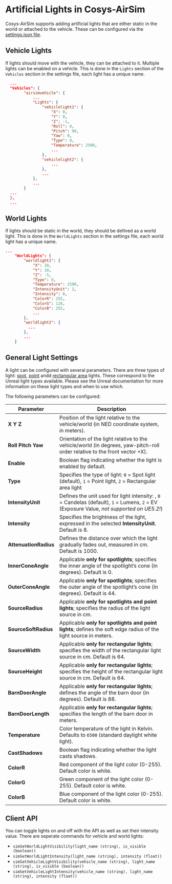 # Artificial Lights in Cosys-AirSim

Cosys-AirSim supports adding artificial lights that are either static in the world or attached to the vehicle. 
These can be configured via the [settings.json file](settings.md).

## Vehicle Lights
If lights should move with the vehicle, they can be attached to it. Multiple lights can be enabled on a vehicle.
This is done in the `Lights` section of the `Vehicles` section in the settings file, each light has a unique name. 
```json
  ...
  "Vehicles": {
        "airsimvehicle": {
            ... 
            "Lights": {
                "vehiclelight1": {
                    "X": 0,
                    "Y": 0,
                    "Z": -1,
                    "Roll": 0,
                    "Pitch": 90,
                    "Yaw": 0,
                    "Type": 0,
                    "Temperature": 2500,
                    ...
                },
                "vehiclelight2": {
                    ...
                },
                ...
            },
            ...
        }
  ...
  },
  ...
```
## World Lights
If lights should be static in the world, they should be defined as a world light.
This is done in the `WorldLights` section in the settings file, each world light has a unique name. 

```json
...
    "WorldLights": {
        "worldlight1": {
            "X": 10,
            "Y": 10,
            "Z": -5,                    
            "Type": 0,
            "Temperature": 2500,
            "IntensityUnit": 2,
            "Intensity": 8,
            "ColorR": 255,
            "ColorG": 128,
            "ColorB": 255,
            ...
        },
        "worldlight2": {
          ...
        },
        ...
    }
```

## General Light Settings
A light can be configured with several parameters. There are three types of light: [spot](https://dev.epicgames.com/documentation/en-us/unreal-engine/spot-lights-in-unreal-engine), [point](https://dev.epicgames.com/documentation/en-us/unreal-engine/point-lights-in-unreal-engine) andd [rectangular area](https://dev.epicgames.com/documentation/en-us/unreal-engine/rectangular-area-lights-in-unreal-engine) lights. 
These correspond to the Unreal light types available. Please see the Unreal documentation for more information on these light types and when to use which. 

The following parameters can be configured:

| Parameter             | Description                                                                                                                               |
|-----------------------|-------------------------------------------------------------------------------------------------------------------------------------------|
| **X Y Z**             | Position of the light relative to the vehicle/world (in NED coordinate system, in meters).                                                |
| **Roll Pitch Yaw**    | Orientation of the light relative to the vehicle/world (in degrees, yaw-pitch-roll order relative to the front vector +X).                |
| **Enable**            | Boolean flag indicating whether the light is enabled by default.                                                                          |
| **Type**              | Specifies the type of light: `0` = Spot light (default), `1` = Point light, `2` = Rectangular area light                                  |
| **IntensityUnit**     | Defines the unit used for light intensity: , `0` = Candelas (default), `1` = Lumens, `2` = EV (Exposure Value, *not supported on UE5.2!*) |
| **Intensity**         | Specifies the brightness of the light, expressed in the selected **IntensityUnit**. Default is 8.                                         |
| **AttenuationRadius** | Defines the distance over which the light gradually fades out, measured in cm. Default is 1000.                                           |
| **InnerConeAngle**    | Applicable **only for spotlights**; specifies the inner angle of the spotlight’s cone (in degrees). Default is 0.                         |
| **OuterConeAngle**    | Applicable **only for spotlights**; specifies the outer angle of the spotlight’s cone (in degrees). Default is 44.                        |
| **SourceRadius**      | Applicable **only for spotlights and point lights**; specifies the radius of the light source in cm.                                      |
| **SourceSoftRadius**  | Applicable **only for spotlights and point lights**; defines the soft edge radius of the light source in meters.                          |
| **SourceWidth**       | Applicable **only for rectangular lights**; specifies the width of the rectangular light source in cm. Default is 64.                     |
| **SourceHeight**      | Applicable **only for rectangular lights**; specifies the height of the rectangular light source in cm. Default is 64.                    |
| **BarnDoorAngle**     | Applicable **only for rectangular lights**; defines the angle of the barn door (in degrees). Default is 88.                               |
| **BarnDoorLength**    | Applicable **only for rectangular lights**; specifies the length of the barn door in meters.                                              |
| **Temperature**       | Color temperature of the light in Kelvin. Defaults to `6500` (standard daylight white light).                                             |
| **CastShadows**       | Boolean flag indicating whether the light casts shadows.                                                                                  |
| **ColorR**            | Red component of the light color (0-255). Default color is white.                                                                         |
| **ColorG**            | Green component of the light color (0-255). Default color is white.                                                                       |
| **ColorB**            | Blue component of the light color (0-255). Default color is white.                                                                        |

## Client API 
You can toggle lights on and off with the API as well as set their intensity value. There are seperate commands for vehicle and world lights:

* `simSetWorldLightVisibility(light_name (string), is_visible (boolean))` 
* `simSetWorldLightIntensity(light_name (string), intensity (float))` 
* `simSetVehicleLightVisibility(vehicle_name (string), light_name (string), is_visible (boolean))` 
* `simSetVehicleLightIntensity(vehicle_name (string), light_name (string), intensity (float))` 
